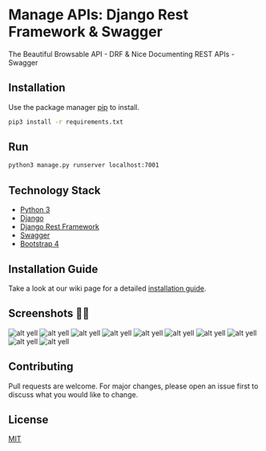 # Manage APIs: Django Rest Framework & Swagger

The Beautiful Browsable API - DRF & Nice Documenting REST APIs - Swagger

## Installation

Use the package manager [pip](https://pip.pypa.io/en/stable/) to install.

```bash
pip3 install -r requirements.txt
```

## Run

```bash
python3 manage.py runserver localhost:7001
```

## Technology Stack
* [Python 3][1]
* [Django][2]
* [Django Rest Framework][3]
* [Swagger][4]
* [Bootstrap 4][5]


## Installation Guide
Take a look at our wiki page for a detailed [installation guide][0].


[0]: https://github.com/ngohoangyell/
[1]: https://www.python.org/
[2]: https://www.djangoproject.com/
[3]: https://www.django-rest-framework.org/
[4]: https://swagger.io/
[5]: https://getbootstrap.com/docs/4.1/getting-started/introduction/


## Screenshots 👻👻
![alt yell](https://raw.githubusercontent.com/ngohoangyell/beautiful_browsable_api_django_rest_framework/master/readme_docs/1.png)
![alt yell](https://raw.githubusercontent.com/ngohoangyell/beautiful_browsable_api_django_rest_framework/master/readme_docs/2.png)
![alt yell](https://raw.githubusercontent.com/ngohoangyell/beautiful_browsable_api_django_rest_framework/master/readme_docs/3.png)
![alt yell](https://raw.githubusercontent.com/ngohoangyell/beautiful_browsable_api_django_rest_framework/master/readme_docs/4.png)
![alt yell](https://raw.githubusercontent.com/ngohoangyell/beautiful_browsable_api_django_rest_framework/master/readme_docs/5.png)
![alt yell](https://raw.githubusercontent.com/ngohoangyell/beautiful_browsable_api_django_rest_framework/master/readme_docs/6.png)
![alt yell](https://raw.githubusercontent.com/ngohoangyell/beautiful_browsable_api_django_rest_framework/master/readme_docs/7.png)
![alt yell](https://raw.githubusercontent.com/ngohoangyell/beautiful_browsable_api_django_rest_framework/master/readme_docs/8.png)
![alt yell](https://raw.githubusercontent.com/ngohoangyell/beautiful_browsable_api_django_rest_framework/master/readme_docs/9.png)
![alt yell](https://raw.githubusercontent.com/ngohoangyell/beautiful_browsable_api_django_rest_framework/master/readme_docs/10.png)


## Contributing
Pull requests are welcome. For major changes, please open an issue first to discuss what you would like to change.


## License
[MIT](https://choosealicense.com/licenses/mit/)

